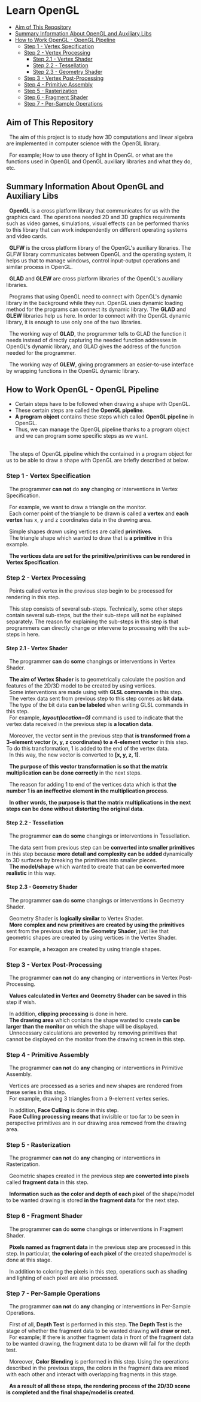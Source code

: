 #  <b> Learn OpenGL </b>
* [Aim of This Repository](#aim)
* [Summary Information About OpenGL and Auxiliary Libs](#siao)
* [How to Work OpenGL - OpenGL Pipeline](#hwopengl)
    * [Step 1 - Vertex Specification](#step1)
    * [Step 2 - Vertex Processing](#step2)
        * [Step 2.1 - Vertex Shader](#step21)
        * [Step 2.2 - Tessellation](#step22)
        * [Step 2.3 - Geometry Shader](#step23)
    * [Step 3 - Vertex Post-Processing](#step3)
    * [Step 4 - Primitive Assembly](#step4)
    * [Step 5 - Rasterization](#step5)
    * [Step 6 - Fragment Shader](#step6)
    * [Step 7 - Per-Sample Operations](#step7)
<!-- * [Some Functions and Their Definitions](#sfatd) -->

<a name="aim"></a>

## <b> Aim of This Repository </b>
&nbsp; The aim of this project is to study how 3D computations and linear algebra are implemented in computer science with the OpenGL library.

<!--
&nbsp; While I work on the OpenGL library, I do mainly benefit from the OpenGL library introductory training series of Mr. Kayhan AYAR, which can be found in the link here https://www.youtube.com/watch?v=_MhmHNbnhSs&list=PLIM5iw4GHbNW2nleNK5XIvyhZzGiaiBfp. </br>
Also, the code example belong to Mr. Kayhan AYAR.
-->
&nbsp; For example; How to use theory of light in OpenGL or what are the functions used in OpenGL and OpenGL auxiliary libraries and what they do, etc.

<a name="siao"></a>

##  <b> Summary Information About OpenGL and Auxiliary Libs </b>
&nbsp; <b>OpenGL</b> is a cross platform library that communicates for us with the graphics card. The operations needed 2D and 3D graphics requirements such as video games, simulations, visual effects can be performed thanks to this library that can work independently on different operating systems and video cards. 

&nbsp; <b>GLFW</b> is the cross platform library of the OpenGL's auxiliary libraries. The GLFW library communicates between OpenGL and the operating system, it helps us that to manage windows, control input-output operations and similar process in OpenGL.

&nbsp; <b>GLAD</b> and <b>GLEW</b> are cross platform libraries of the OpenGL's auxiliary libraries. 

&nbsp; Programs that using OpenGL need to connect with OpenGL's dynamic library in the background while they run. OpenGL uses dynamic loading method for the programs can connect its dynamic library. The <b>GLAD</b> and <b>GLEW</b> libraries help us here. In order to connect with the OpenGL dynamic library, it is enough to use only one of the two libraries.

&nbsp; The working way of <b>GLAD</b>, the programmer tells to GLAD the function it needs instead of directly capturing the needed function addresses in OpenGL's dynamic library, and GLAD gives the address of the function needed for the programmer.

&nbsp; The working way of <b>GLEW</b>, giving programmers an easier-to-use interface by wrapping functions in the OpenGL dynamic library.


<a name="hwopengl"></a>

##  <b> How to Work OpenGL - OpenGL Pipeline </b>
* Certain steps have to be followed when drawing a shape with OpenGL.
* These certain steps are called the <b>OpenGL pipeline</b>.
* <b>A program object</b> contains these steps which called <b>OpenGL pipeline</b> in OpenGL.
* Thus, we can manage the OpenGL pipeline thanks to a program object and we can program some specific steps as we want. </br></br>

&nbsp; The steps of OpenGL pipeline which the contained in a program object for us to be able to draw a shape with OpenGL are briefly described at below.

<a name="step1"></a>

### Step 1 - Vertex Specification
&nbsp; The programmer <b>can not</b> do <b>any</b> changing or interventions in Vertex Specification.  <p>
&nbsp; For example, we want to draw a triangle on the monitor. </br>
&nbsp; Each corner point of the triangle to be drawn is called <b>a vertex</b> and <b>each vertex</b> has x, y and z coordinates data in the drawing area.</br>

&nbsp; Simple shapes drawn using vertices are called <b>primitives</b>.</br>
&nbsp; The triangle shape which wanted to draw that is <b>a primitive</b> in this  example. </br>

&nbsp; <b> The vertices data are set for the primitive/primitives can be rendered in Vertex Specification</b>. </br>

<a name="step2"></a>

### Step 2 - Vertex Processing

&nbsp; Points called vertex in the previous step begin to be processed for rendering in this step. <p>

&nbsp; This step consists of several sub-steps. Technically, some other steps contain several sub-steps, but the their sub-steps will not be explained separately. The reason for explaining the sub-steps in this step is that programmers can directly change or intervene to processing with the sub-steps in here.</br>

<a name="step21"></a>

#### Step 2.1 - Vertex Shader

&nbsp; The programmer <b>can</b> do <b>some</b> changings or interventions in Vertex Shader. <p> 

&nbsp; <b>The aim of Vertex Shader</b> is to geometrically calculate the position and features of the 2D/3D model to be created by using vertices. </br>
&nbsp; Some interventions are made using with <b>GLSL commands</b> in this step.</br>
&nbsp; The vertex data sent from previous step to this step comes as <b>bit data</b>.</br>
&nbsp; The type of the bit data <b>can be labeled</b> when writing GLSL commands in this step.</br>
&nbsp; For example, <b><i>layout(location=0)</i></b> command is used to indicate that the vertex data received in the previous step is <b>a location data</b>.</br> 

&nbsp; Moreover, the vector sent in the previous step that <b>is transformed from a 3-element vector (x, y, z coordinates) to a 4-element vector</b> in this step. To do this transformation, 1 is added to the end of the vertex data.  </br>
&nbsp; In this way, the new vector is converted to <b>[x, y, z, 1]</b>.</br>

&nbsp; <b>The purpose of this vector transformation is so that the matrix multiplication can be done correctly </b> in the next steps. </br>

&nbsp; The reason for adding 1 to end of the vertices data which is that <b>the number 1 is an ineffective element in the multiplication process</b>.  </br>

&nbsp; <b>In other words, the purpose is that the matrix multiplications in the next steps can be done without distorting the original data</b>.  </br>

<a name="step22"></a>

#### Step 2.2 - Tessellation

&nbsp; The programmer <b>can</b> do <b>some</b> changings or interventions in Tessellation.<p> 

&nbsp; The data sent from previous step can be <b>converted into smaller primitives</b> in this step because <b> more detail and complexity can be added </b> dynamically to 3D surfaces by breaking the primitives into smaller pieces. </br>
&nbsp; <b>The model/shape</b> which wanted to create that can be <b>converted more realistic</b> in this way. </br>

<a name="step23"></a>

#### Step 2.3 - Geometry Shader

&nbsp; The programmer <b>can</b> do <b>some</b> changings or interventions in Geometry Shader.<p> 

&nbsp; Geometry Shader is <b>logically similar</b> to Vertex Shader. </br>
&nbsp; <b>More complex and new primitives are created by using the primitives</b> sent from the previous step <b> in the Geometry Shader</b>, just like that geometric shapes are created by using vertices in the Vertex Shader. </br>

&nbsp; For example, a hexagon are created by using triangle shapes. </br>

<a name="step3"></a>

### Step 3 - Vertex Post-Processing

&nbsp; The programmer <b>can not</b> do <b>any</b> changing or interventions in Vertex Post-Processing.<p>

&nbsp; <b>Values calculated in Vertex and Geometry Shader can be saved</b> in this step if wish.<p>
&nbsp; In addition, <b>clipping processing</b> is done in here. </br>
&nbsp; <b>The drawing area</b> which contains the shape wanted to create <b>can be larger than the monitor</b> on which the shape will be displayed. </br>
&nbsp; Unnecessary calculations are prevented by removing primitives that cannot be displayed on the monitor from the drawing screen in this step.</br>

<a name="step4"></a>

### Step 4 - Primitive Assembly

&nbsp; The programmer <b>can not</b> do <b>any</b> changing or interventions in Primitive Assembly.<p>

&nbsp; Vertices are processed as a series and new shapes are rendered from these series in this step.</br>
&nbsp; For example, drawing 3 triangles from a 9-element vertex series.</br>

&nbsp; In addition, <b>Face Culling</b> is done in this step. </br>
&nbsp; <b>Face Culling processing means that</b> invisible or too far to be seen in perspective primitives are in our drawing area removed from the drawing area.</br>

<a name="step5"></a>

### Step 5 - Rasterization

&nbsp; The programmer <b>can not</b> do <b>any</b> changing or interventions in Rasterization.<p>

&nbsp; Geometric shapes created in the previous step <b>are converted into pixels </b> called <b>fragment data</b> in this step.

&nbsp; <b>Information such as the color and depth of each pixel</b> of the shape/model to be wanted drawing is stored <b>in the fragment data</b> for the next step.

<a name="step6"></a>

### Step 6 - Fragment Shader

&nbsp; The programmer <b>can</b> do <b>some</b> changings or interventions in Fragment Shader.<p> 

&nbsp; <b>Pixels named as fragment data</b> in the previous step are processed in this step. In particular, <b> the coloring of each pixel </b> of the created shape/model is done at this stage.

&nbsp; In addition to coloring the pixels in this step, operations such as shading and lighting of each pixel are also processed.

<a name="step7"></a>

### Step 7 - Per-Sample Operations

&nbsp; The programmer <b>can not</b> do <b>any</b> changing or interventions in  Per-Sample Operations.<p>

&nbsp;  First of all, <b>Depth Test</b> is performed in this step. <b>The Depth Test</b> is the stage of whether the fragment data to be wanted drawing <b>will draw or not.</b></br>
&nbsp; For example; If there is another fragment data in front of the fragment data to be wanted drawing, the fragment data to be drawn will fail for the depth test.

&nbsp; Moreover, <b>Color Blending</b> is performed in this step. Using the operations described in the previous steps, the colors in the fragment data are mixed with each other and interact with overlapping fragments in this stage.

&nbsp; <b>As a result of all these steps, the rendering process of the 2D/3D scene is completed and the final shape/model is created</b>.

<a name="sfatd"></a>

<!-- ##  <b> Some Functions and Their Definitions </b> -->